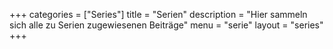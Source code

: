 +++
categories  = ["Series"]
title       = "Serien"
description = "Hier sammeln sich alle zu Serien zugewiesenen Beiträge"
menu        = "serie"
layout      = "series"
+++

